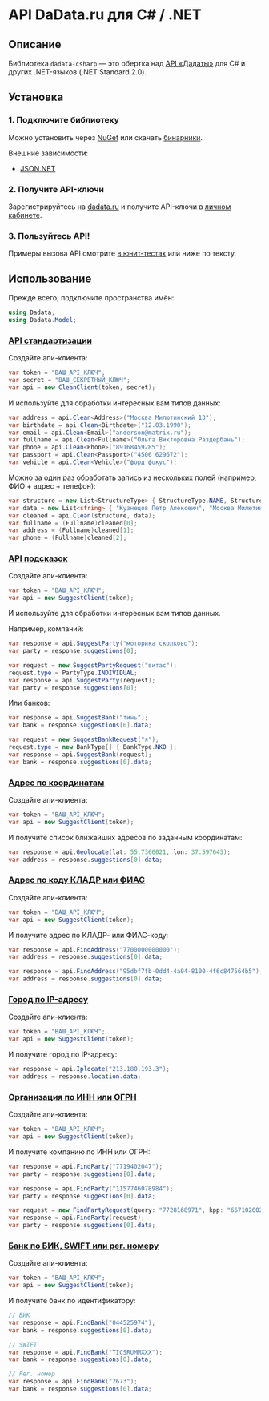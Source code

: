 API DaData.ru для C# / .NET
====================

Описание
---------------

Библиотека `dadata-csharp` — это обертка над [API «Дадаты»](https://dadata.ru/api/) для C# и других .NET-языков (.NET Standard 2.0).

Установка
---------

### 1. Подключите библиотеку

Можно установить через [NuGet](https://www.nuget.org/packages/Dadata) или скачать [бинарники](https://github.com/hflabs/dadata-csharp/releases/latest).

Внешние зависимости:

- [JSON.NET](http://james.newtonking.com/json)

### 2. Получите API-ключи

Зарегистрируйтесь на [dadata.ru](https://dadata.ru) и получите API-ключи в [личном кабинете](https://dadata.ru/profile/#info).

### 3. Пользуйтесь API!

Примеры вызова API смотрите [в юнит-тестах](https://github.com/hflabs/dadata-csharp/blob/master/Dadata.Test) или ниже по тексту.

Использование
---------

Прежде всего, подключите пространства имён:

```csharp
using Dadata;
using Dadata.Model;
```

### [API стандартизации](https://dadata.ru/api/clean/)

Создайте апи-клиента:

```csharp
var token = "ВАШ_API_КЛЮЧ";
var secret = "ВАШ_СЕКРЕТНЫЙ_КЛЮЧ";
var api = new CleanClient(token, secret);
```

И используйте для обработки интересных вам типов данных:

```csharp
var address = api.Clean<Address>("Москва Милютинский 13");
var birthdate = api.Clean<Birthdate>("12.03.1990");
var email = api.Clean<Email>("anderson@matrix.ru");
var fullname = api.Clean<Fullname>("Ольга Викторовна Раздербань");
var phone = api.Clean<Phone>("89168459285");
var passport = api.Clean<Passport>("4506 629672");
var vehicle = api.Clean<Vehicle>("форд фокус");
```

Можно за один раз обработать запись из нескольких полей (например, ФИО + адрес + телефон):

```csharp
var structure = new List<StructureType> { StructureType.NAME, StructureType.ADDRESS, StructureType.PHONE };
var data = new List<string> { "Кузнецов Петр Алексеич", "Москва Милютинский 13", "846)231.60.14" };
var cleaned = api.Clean(structure, data);
var fullname = (Fullname)cleaned[0];
var address = (Fullname)cleaned[1];
var phone = (Fullname)cleaned[2];
```

### [API подсказок](https://dadata.ru/api/suggest/)

Создайте апи-клиента:

```csharp
var token = "ВАШ_API_КЛЮЧ";
var api = new SuggestClient(token);
```

И используйте для обработки интересных вам типов данных.

Например, компаний:

```csharp
var response = api.SuggestParty("моторика сколково");
var party = response.suggestions[0];
```

```csharp
var request = new SuggestPartyRequest("витас");
request.type = PartyType.INDIVIDUAL;
var response = api.SuggestParty(request);
var party = response.suggestions[0];
```

Или банков:

```csharp
var response = api.SuggestBank("тинь");
var bank = response.suggestions[0].data;
```

```csharp
var request = new SuggestBankRequest("я");
request.type = new BankType[] { BankType.NKO };
var response = api.SuggestBank(request);
var bank = response.suggestions[0].data;
```

### [Адрес по координатам](https://dadata.ru/api/geolocate/)

Создайте апи-клиента:

```csharp
var token = "ВАШ_API_КЛЮЧ";
var api = new SuggestClient(token);
```

И получите список ближайших адресов по заданным координатам:

```csharp
var response = api.Geolocate(lat: 55.7366021, lon: 37.597643);
var address = response.suggestions[0].data;
```

### [Адрес по коду КЛАДР или ФИАС](https://dadata.ru/api/find-address/)

Создайте апи-клиента:

```csharp
var token = "ВАШ_API_КЛЮЧ";
var api = new SuggestClient(token);
```

И получите адрес по КЛАДР- или ФИАС-коду:

```csharp
var response = api.FindAddress("7700000000000");
var address = response.suggestions[0].data;
```

```csharp
var response = api.FindAddress("95dbf7fb-0dd4-4a04-8100-4f6c847564b5");
var address = response.suggestions[0].data;
```

### [Город по IP-адресу](https://dadata.ru/api/iplocate/)

Создайте апи-клиента:

```csharp
var token = "ВАШ_API_КЛЮЧ";
var api = new SuggestClient(token);
```

И получите город по IP-адресу:

```csharp
var response = api.Iplocate("213.180.193.3");
var address = response.location.data;
```

### [Организация по ИНН или ОГРН](https://dadata.ru/api/find-party/)

Создайте апи-клиента:

```csharp
var token = "ВАШ_API_КЛЮЧ";
var api = new SuggestClient(token);
```

И получите компанию по ИНН или ОГРН:

```csharp
var response = api.FindParty("7719402047");
var party = response.suggestions[0].data;
```

```csharp
var response = api.FindParty("1157746078984");
var party = response.suggestions[0].data;
```

```csharp
var request = new FindPartyRequest(query: "7728168971", kpp: "667102002");
var response = api.FindParty(request);
var party = response.suggestions[0].data;
```

### [Банк по БИК, SWIFT или рег. номеру](https://dadata.ru/api/find-bank/)

Создайте апи-клиента:

```csharp
var token = "ВАШ_API_КЛЮЧ";
var api = new SuggestClient(token);
```

И получите банк по идентификатору:

```csharp
// БИК
var response = api.FindBank("044525974");
var bank = response.suggestions[0].data;
```

```csharp
// SWIFT
var response = api.FindBank("TICSRUMMXXX");
var bank = response.suggestions[0].data;
```

```csharp
// Рег. номер
var response = api.FindBank("2673");
var bank = response.suggestions[0].data;
```
